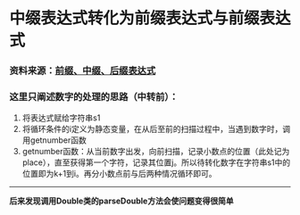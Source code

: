 # 中缀表达式转化为前缀表达式与前缀表达式
### 资料来源：[前缀、中缀、后缀表达式](http://blog.csdn.net/antineutrino/article/details/6763722)

### 这里只阐述数字的处理的思路（中转前）：
1. 将表达式赋给字符串s1
2. 将循环条件的i定义为静态变量，在从后至前的扫描过程中，当遇到数字时，调用getnumber函数
3. getnumber函数：从当前数字出发，向前扫描，记录小数点的位置（此处记为place），直至获得第一个字符，记录其位置j。所以待转化数字在字符串s1中的位置即为k+1到i。再分小数点前与后两种情况循环即可。
***
**后来发现调用Double类的parseDouble方法会使问题变得很简单**

